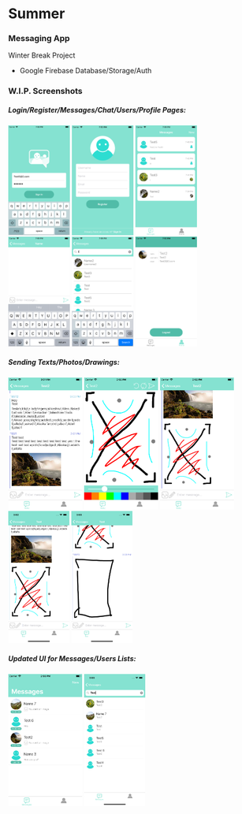# Summer
### Messaging App
Winter Break Project
 - Google Firebase Database/Storage/Auth

### W.I.P. Screenshots
##### Login/Register/Messages/Chat/Users/Profile Pages:
 <img src="screenshots/login2.png" width="125" height="223"> <img src="screenshots/register.png" width="125" height="223"> <img src="screenshots/chatList.png" width="125" height="223"> <img src="screenshots/chat.png" width="125" height="223"> <img src="screenshots/discover.png" width="125" height="223"> <img src="screenshots/profile.png" width="125" height="223"> 
 
##### Sending Texts/Photos/Drawings:
 <img src="screenshots/7messages.png" width="150" height="268"> <img src="screenshots/7draw.png" width="150" height="268"> <img src="screenshots/7messages2.png" width="150" height="268"> <img src="screenshots/Xmessages2.png" width="124" height="268"> <img src="screenshots/Xmessages.png" width="124" height="268">

##### Updated UI for Messages/Users Lists:
 <img src="screenshots/7home.png" width="150" height="268"> <img src="screenshots/Xdiscover.png" width="124" height="268"> 
